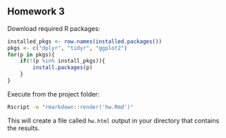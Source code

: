 ## Homework 3

Download required R packages: 

``` r
installed_pkgs <- row.names(installed.packages())
pkgs <- c("dplyr", "tidyr", "ggplot2")
for(p in pkgs){
	if(!(p %in% install_pkgs)){
		install.packages(p)
	}
}
```

Execute from the project folder:

``` bash
Rscript -e "rmarkdown::render('hw.Rmd')"
```

This will create a file called `hw.html` output in your directory that contains the results.
